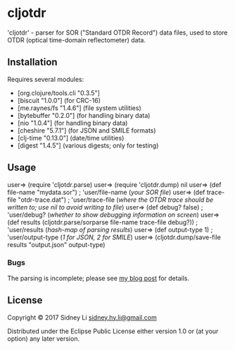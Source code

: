 # cljotdr

'cljotdr' - parser for SOR ("Standard OTDR Record") data files, used to store
OTDR (optical time-domain reflectometer) data.

## Installation

Requires several modules:

* [org.clojure/tools.cli "0.3.5"]
* [biscuit "1.0.0"] (for CRC-16)
* [me.raynes/fs "1.4.6"] (file system utilities)
* [bytebuffer "0.2.0"] (for handling binary data)
* [nio "1.0.4"] (for handling binary data)
* [cheshire "5.7.1"] (for JSON and SMILE formats)
* [clj-time "0.13.0"] (date/time utilities)
* [digest "1.4.5"] (various digests; only for testing)

## Usage

   user=> (require 'cljotdr.parse)
   user=> (require 'cljotdr.dump)
   nil
   user=> (def file-name "mydata.sor")
   ; 'user/file-name   (<i>your SOR file</i>)
   user=> (def trace-file "otdr-trace.dat")
   ; 'user/trace-file  (<i>where the OTDR trace should be written to; use nil to avoid writing to file</i>)
   user=> (def debug? false)
   ; 'user/debug?      (<i>whether to show debugging information on screen</i>)
   user=> (def results (cljotdr.parse/sorparse file-name trace-file debug?))
   ; 'user/results     (<i>hash-map of parsing results</i>)
   user=> (def output-type 1)
   ; 'user/output-type (<i>1 for JSON, 2 for SMILE</i>)
   user=> (cljotdr.dump/save-file results "output.json" output-type) 

### Bugs
    
The parsing is incomplete; please see <A HREF="https://morethanfootnotes.blogspot.com/2015/07/the-otdr-optical-time-domain.html">my blog post</A> for details.

## License

Copyright © 2017 Sidney Li <sidney.hy.li@gmail.com>

Distributed under the Eclipse Public License either version 1.0 or (at
your option) any later version.
